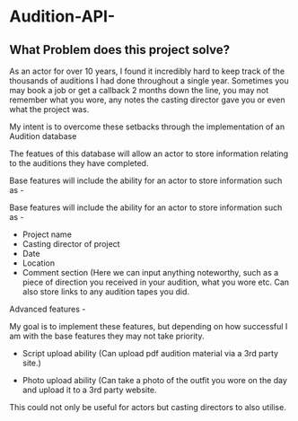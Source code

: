 # Audition-API-

## What Problem does this project solve?
<p>As an actor for over 10 years, I found it incredibly hard to keep track of the thousands of auditions I had done throughout a single year. Sometimes you may book a job or get a callback 2 months down the line, you may not remember what you wore, any notes the casting director gave you or even what the project was. 

My intent is to overcome these setbacks through the implementation of an Audition database

The featues of this database will allow an actor to store information relating to the auditions they have completed. </p>

Base features will include the ability for an actor to store information such as  -

Base features will include the ability for an actor to store information such as  -

- Project name 
- Casting director of project
- Date
- Location
- Comment section (Here we can input anything noteworthy, such as a piece of direction you received in your audition, what you wore etc. Can also store links to any audition tapes you did.

Advanced features -

My goal is to implement these features, but depending on how successful I am with the base features they may not take priority.

- Script upload ability (Can upload pdf audition material via a 3rd party site.)

- Photo upload ability (Can take a photo of the outfit you wore on the day and upload it to a 3rd party website.

This could not only be useful for actors but casting directors to also utilise.